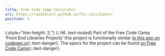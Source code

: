```yaml
---
title: Free Code Camp Calculator
uri: https://raidzklart.github.io/fcc-calculator/
position: 5
---
```


{:style="line-height: 2;"}
{:.h6 .text-muted}
Part of the Free Code Camp ‘Front End Libraries Projects’ this project is
functionally similar [to this pen on
codepen.io](https://codepen.io/freeCodeCamp/full/wgGVVX){:.text-danger}. The specs for the
project can be found [on Free Code
Camp](https://www.freecodecamp.org/learn/front-end-libraries/front-end-libraries-projects/build-a-javascript-calculator){:.text-danger}.
